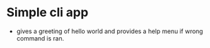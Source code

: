 # Simple cli app 

- gives a greeting of hello world and provides a help menu if wrong command is ran.